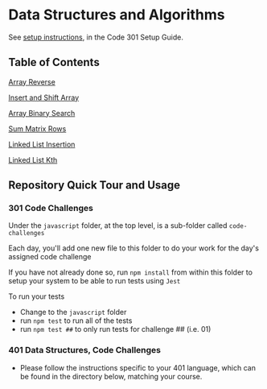 # Data Structures and Algorithms

See [setup instructions](https://codefellows.github.io/setup-guide/code-301/2-code-challenges), in the Code 301 Setup Guide.

## Table of Contents

[Array Reverse](python/docs/array-reverse/README.md)

[Insert and Shift Array](python/docs/array-reverse/README.md)

[Array Binary Search](python/docs/array-binary-search/README.md)

[Sum Matrix Rows](python/docs/matrix-sum/README.md)

[Linked List Insertion](python/docs/linked_list_insertions/README.md)

[Linked List Kth](python/docs/linked_list_kth/README.md)

## Repository Quick Tour and Usage

### 301 Code Challenges

Under the `javascript` folder, at the top level, is a sub-folder called `code-challenges`

Each day, you'll add one new file to this folder to do your work for the day's assigned code challenge

If you have not already done so, run `npm install` from within this folder to setup your system to be able to run tests using `Jest`

To run your tests

- Change to the `javascript` folder
- run `npm test` to run all of the tests
- run `npm test ##` to only run tests for challenge ## (i.e. 01)

### 401 Data Structures, Code Challenges

- Please follow the instructions specific to your 401 language, which can be found in the directory below, matching your course.
